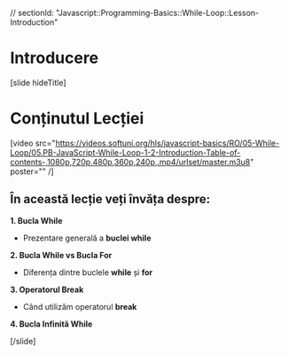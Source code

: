 // sectionId: "Javascript::Programming-Basics::While-Loop::Lesson-Introduction"

# Introducere

[slide hideTitle]

# Conținutul Lecției

[video src="https://videos.softuni.org/hls/javascript-basics/RO/05-While-Loop/05.PB-JavaScript-While-Loop-1-2-Introduction-Table-of-contents-,1080p,720p,480p,360p,240p,.mp4/urlset/master.m3u8" poster="" /]


## În această lecție veți învăța despre:

**1. Bucla While**
- Prezentare generală a **buclei while** 

**2. Bucla While vs Bucla For**
- Diferența dintre buclele **while** și **for**

**3. Operatorul Break**
- Când utilizăm operatorul **break** 

**4. Bucla Infinită While**


[/slide]
